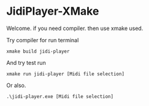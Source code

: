 # JidiPlayer-XMake
Welcome. if you need compiler. then use xmake used.

Try compiler for run terminal
```
xmake build jidi-player
```

And try test run
```
xmake run jidi-player [Midi file selection]
```
Or also.
```
.\jidi-player.exe [Midi file selection]
```
